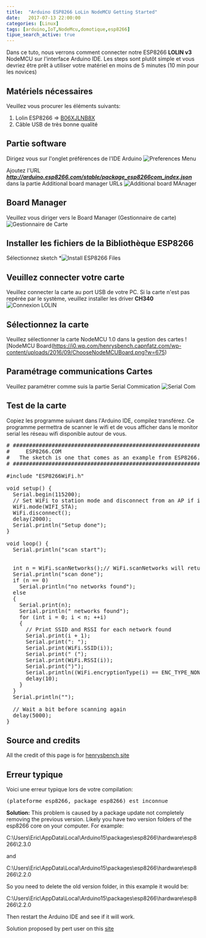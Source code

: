 ```yaml
---
title:  "Arduino ESP8266 LoLin NodeMCU Getting Started"
date:   2017-07-13 22:00:00
categories: [Linux]
tags: [arduino,IoT,NodeMcu,domotique,esp8266]
tipue_search_active: true
---
```

Dans ce tuto, nous verrons comment connecter notre ESP8266 **LOLIN v3** NodeMCU sur l'interface Arduino IDE.
Les steps sont plutôt simple et vous devriez être prêt à utiliser votre matériel en moins de 5 minutes (10 min pour les novices)


## Matériels nécessaires

Veuillez vous procurer les éléments suivants:
 1. Lolin ESP8266 => [B06XJLNB8X](https://www.amazon.fr/s/ref=nb_sb_noss?__mk_fr_FR=%C3%85M%C3%85%C5%BD%C3%95%C3%91&url=search-alias%3Daps&field-keywords=B06XJLNB8X)
 2. Câble USB de très bonne qualité


## Partie software

Dirigez vous sur l'onglet préférences de l'IDE Arduino
![Preferences Menu](https://i0.wp.com/henrysbench.capnfatz.com/wp-content/uploads/2016/09/SelectPreferences.png?w=543)


Ajoutez l'URL ***http://arduino.esp8266.com/stable/package_esp8266com_index.json*** dans la partie Additional board manager URLs
![Additional board MAnager](https://i2.wp.com/henrysbench.capnfatz.com/wp-content/uploads/2016/09/AddURL.png?resize=768%2C664)


## Board Manager
Veuillez vous diriger vers le Board Manager (Gestionnaire de carte)
![Gestionnaire de Carte](https://i2.wp.com/henrysbench.capnfatz.com/wp-content/uploads/2016/09/SelectBoardManager.png?w=696)

## Installer les fichiers de la Bibliothèque ESP8266
Sélectionnez sketch *![Install ESP8266 Files](https://i0.wp.com/henrysbench.capnfatz.com/wp-content/uploads/2016/09/InstallESP8266Files.png?resize=768%2C514)

## Veuillez connecter votre carte
Veuillez connecter la carte au port USB de votre PC. Si la carte n'est pas repérée par le système, veuillez installer les driver **CH340** 
![Connexion LOLIN](https://i0.wp.com/henrysbench.capnfatz.com/wp-content/uploads/2016/09/Connect-to-Computer.png?resize=768%2C569)


## Sélectionnez la carte
Veuillez sélectionner la carte NodeMCU 1.0 dans la gestion des cartes
![NodeMCU Board(https://i0.wp.com/henrysbench.capnfatz.com/wp-content/uploads/2016/09/ChooseNodeMCUBoard.png?w=675)


## Paramétrage communications Cartes
Veuillez paramétrer comme suis la partie Serial Commication
![Serial Com](https://i1.wp.com/henrysbench.capnfatz.com/wp-content/uploads/2016/09/SelectClockandCPU.png?w=589)


## Test de la carte
Copiez les programme suivant dans l'Arduino IDE, compilez transférez.
Ce programme permettra de scanner le wifi et de vous afficher dans le monitor serial les réseau wifi disponible autour de vous.

<pre class="prettyprint">
# ################################################################# #
#     ESP8266.COM                                                   #
#   The sketch is one that comes as an example from ESP8266.COM     #
# ################################################################# #

#include "ESP8266WiFi.h"

void setup() {
  Serial.begin(115200);
  // Set WiFi to station mode and disconnect from an AP if it was previously connected
  WiFi.mode(WIFI_STA);
  WiFi.disconnect();
  delay(2000);
  Serial.println("Setup done");
}

void loop() {
  Serial.println("scan start");

  
  int n = WiFi.scanNetworks();// WiFi.scanNetworks will return the number of networks found
  Serial.println("scan done");
  if (n == 0)
    Serial.println("no networks found");
  else
  {
    Serial.print(n);
    Serial.println(" networks found");
    for (int i = 0; i < n; ++i)
    {
      // Print SSID and RSSI for each network found
      Serial.print(i + 1);
      Serial.print(": ");
      Serial.print(WiFi.SSID(i));
      Serial.print(" (");
      Serial.print(WiFi.RSSI(i));
      Serial.print(")");
      Serial.println((WiFi.encryptionType(i) == ENC_TYPE_NONE)?" ":"*");
      delay(10);
    }
  }
  Serial.println("");

  // Wait a bit before scanning again
  delay(5000);
}
</pre>

## Source and credits
All the credit of this page is for [henrysbench site](http://henrysbench.capnfatz.com/henrys-bench/arduino-projects-tips-and-more/arduino-esp8266-lolin-nodemcu-getting-started/)

## Erreur typique

Voici une erreur typique lors de votre compilation:
<pre class="prettyprint">
(plateforme esp8266, package esp8266) est inconnue
</pre>

**Solution:**
This problem is caused by a package update not completely removing the previous version. Likely you have two version folders of the esp8266 core on your computer. For example:

C:\Users\Eric\AppData\Local\Arduino15\packages\esp8266\hardware\esp8266\2.3.0

and

C:\Users\Eric\AppData\Local\Arduino15\packages\esp8266\hardware\esp8266\2.2.0

So you need to delete the old version folder, in this example it would be:

C:\Users\Eric\AppData\Local\Arduino15\packages\esp8266\hardware\esp8266\2.2.0

Then restart the Arduino IDE and see if it will work.

Solution proposed by pert user on this [site](https://forum.arduino.cc/index.php?topic=430161.msg2965412#msg2965412)